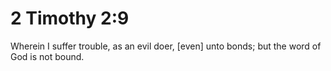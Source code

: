 # 2 Timothy 2:9

Wherein I suffer trouble, as an evil doer, [even] unto bonds; but the word of God is not bound.